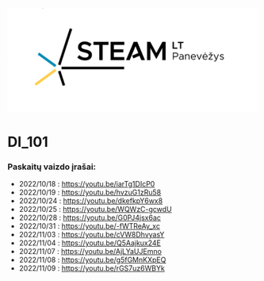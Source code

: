![STEAM](./img/steam.png)

# DI_101

### Paskaitų vaizdo įrašai:

- 2022/10/18 : https://youtu.be/iarTg1DIcP0
- 2022/10/19 : https://youtu.be/hvzuG1zRu58
- 2022/10/24 : https://youtu.be/dkefkpY6wx8
- 2022/10/25 : https://youtu.be/WQWzC-gcwdU
- 2022/10/28 : https://youtu.be/G0PJ4jsx6ac
- 2022/10/31 : https://youtu.be/-fWTReAy_xc
- 2022/11/03 : https://youtu.be/cVW8DhvyasY
- 2022/11/04 : https://youtu.be/Q5Aajkux24E
- 2022/11/07 : https://youtu.be/AjLYaUJEmno
- 2022/11/08 : https://youtu.be/g5fGMnKXpEQ
- 2022/11/09 : https://youtu.be/rGS7uz6WBYk